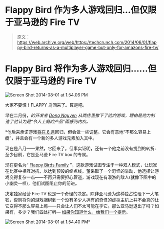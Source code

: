 # Flappy Bird 作为多人游戏回归...但仅限于亚马逊的 Fire TV 

> 原文：<https://web.archive.org/web/https://techcrunch.com/2014/08/01/flappy-bird-returns-as-a-multiplayer-game-but-only-for-amazons-fire-tv/>

# Flappy Bird 将作为多人游戏回归……但仅限于亚马逊的 Fire TV

![Screen Shot 2014-08-01 at 1.54.06 PM](img/1ca47a76aaf1059384a2de2257de7368.png)

大家不要慌！FLAPPY 鸟回来了。算是吧。

早在二月份，[](https://web.archive.org/web/20230220014434/http://www.crunchbase.com/product/flappy-bird)*的开发者 [Dong Nguyen](https://web.archive.org/web/20230220014434/http://www.crunchbase.com/person/dong-nguyen) 从商店里撤下了他的游戏，理由是他为制造了他认为是“令人上瘾的产品”而感到内疚。*

 *他后来承诺游戏[将在 8 月](https://web.archive.org/web/20230220014434/https://techcrunch.com/2014/05/14/flappy-bird-creator-promises-games-return-with-multiplayer-and-fewer-addictive-qualities/)回归，但会做一些调整。它会有意地“不那么容易上瘾”，并且会有一个新的多人游戏元素加入其中。

现在是八月——果然，它回来了。但事实证明，还有一个他之前没有提到的转折:至少目前，它是亚马逊 Fire TV box 的专属。

现在更名为“ [Flappy Birds Family](https://web.archive.org/web/20230220014434/http://www.crunchbase.com/product/flappy-gears-family) ”，这款游戏试图专注于一种双人模式，让玩家在比赛中相互对抗，以达到预设的终点线。董采取了一个奇怪的举动，他选择让游戏变得复杂一点——不再只需要担心管道，游戏现在有漫游的敌人(就像下图中的小幽灵一样)，他们试图阻止你的前进。

决定独家经营 Fire TV 也是一个奇怪的决定。除非亚马逊为这种独占性砸下一大笔钱，否则将你的游戏捆绑到一个没有多少人拥有的奇怪的虚拟主机上并不会真的让它变得不那么容易上瘾——只会让人们不太可能在乎它。那么亚马逊退出了吗？如果有，多少？我们四处打听— [如果你知道什么，给我们一个提示](https://web.archive.org/web/20230220014434/mailto:tips@beta.techcrunch.com)。

![Screen Shot 2014-08-01 at 1.54.40 PM](img/fe37bd39011e1b9795b4fce0a5c2d2c8.png)*